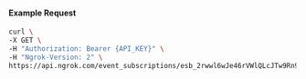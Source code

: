<!-- Code generated for API Clients. DO NOT EDIT. -->

#### Example Request

```bash
curl \
-X GET \
-H "Authorization: Bearer {API_KEY}" \
-H "Ngrok-Version: 2" \
https://api.ngrok.com/event_subscriptions/esb_2rwwl6wJe46rVWlQLcJTw9Rn9E7/sources/ip_policy_updated.v0
```
